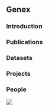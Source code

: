 ## Genex

### Introduction

### Publications 

### Datasets

### Projects

### People

![](rodica.jpg=200x200)
